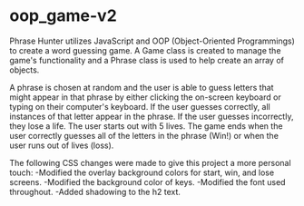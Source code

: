 # oop_game-v2

Phrase Hunter utilizes JavaScript and OOP (Object-Oriented Programmings) to
create a word guessing game. A Game class is created to manage the game's
functionality and a Phrase class is used to help create an array of objects.

A phrase is chosen at random and the user is able to guess letters that might
appear in that phrase by either clicking the on-screen keyboard or typing on
their computer's keyboard. If the user guesses correctly, all instances of that
letter appear in the phrase. If the user guesses incorrectly, they lose a life.
The user starts out with 5 lives. The game ends when the user correctly guesses
all of the letters in the phrase (Win!) or when the user runs out of lives (loss).

The following CSS changes were made to give this project a more personal touch:
-Modified the overlay background colors for start, win, and lose screens.
-Modified the background color of keys.
-Modified the font used throughout. 
-Added shadowing to the h2 text.
